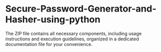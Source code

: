 # Secure-Password-Generator-and-Hasher-using-python

The ZIP file contains all necessary components, including usage instructions and execution guidelines, organized in a dedicated documentation file for your convenience.
